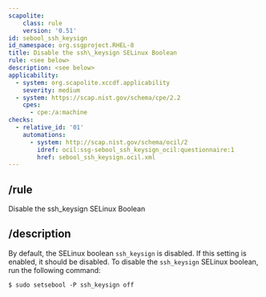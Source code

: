 ```yaml
---
scapolite:
    class: rule
    version: '0.51'
id: sebool_ssh_keysign
id_namespace: org.ssgproject.RHEL-8
title: Disable the ssh\_keysign SELinux Boolean
rule: <see below>
description: <see below>
applicability:
  - system: org.scapolite.xccdf.applicability
    severity: medium
  - system: https://scap.nist.gov/schema/cpe/2.2
    cpes:
      - cpe:/a:machine
checks:
  - relative_id: '01'
    automations:
      - system: http://scap.nist.gov/schema/ocil/2
        idref: ocil:ssg-sebool_ssh_keysign_ocil:questionnaire:1
        href: sebool_ssh_keysign.ocil.xml
---
```



## /rule

Disable the ssh\_keysign SELinux Boolean

## /description

By
default, the SELinux boolean `ssh_keysign` is disabled. If this setting
is enabled, it should be disabled. To disable the `ssh_keysign` SELinux
boolean, run the following command:

``` 
$ sudo setsebool -P ssh_keysign off
```
